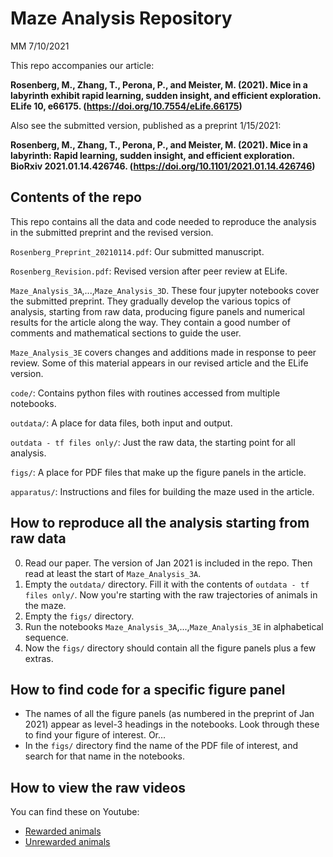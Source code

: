 # Maze Analysis Repository

MM 7/10/2021

This repo accompanies our article:

**Rosenberg, M., Zhang, T., Perona, P., and Meister, M. (2021). Mice in a labyrinth exhibit rapid learning, sudden insight, and efficient exploration. ELife 10, e66175. (https://doi.org/10.7554/eLife.66175)**

Also see the submitted version, published as a preprint 1/15/2021:

**Rosenberg, M., Zhang, T., Perona, P., and Meister, M. (2021). Mice in a labyrinth: Rapid learning, sudden insight, and efficient exploration. BioRxiv 2021.01.14.426746. (https://doi.org/10.1101/2021.01.14.426746)**

## Contents of the repo
This repo contains all the data and code needed to reproduce the analysis in the submitted preprint and the revised version. 

`Rosenberg_Preprint_20210114.pdf`: Our submitted manuscript.

`Rosenberg_Revision.pdf`: Revised version after peer review at ELife.

`Maze_Analysis_3A`,...,`Maze_Analysis_3D`. These four jupyter notebooks cover the submitted preprint. They gradually develop the various topics of analysis, starting from raw data, producing figure panels and numerical results for the article along the way. They contain a good number of comments and mathematical sections to guide the user.

`Maze_Analysis_3E` covers changes and additions made in response to peer review. Some of this material appears in our revised article and the ELife version.

`code/`: Contains python files with routines accessed from multiple notebooks.

`outdata/`: A place for data files, both input and output. 

`outdata - tf files only/`: Just the raw data, the starting point for all analysis.

`figs/`: A place for PDF files that make up the figure panels in the article.

`apparatus/`: Instructions and files for building the maze used in the article.

## How to reproduce all the analysis starting from raw data

0. Read our paper. The version of Jan 2021 is included in the repo. Then read at least the start of `Maze_Analysis_3A`.  
1. Empty the `outdata/` directory. Fill it with the contents of `outdata - tf files only/`. Now you're starting with the raw trajectories of animals in the maze.
2. Empty the `figs/` directory.
3. Run the notebooks `Maze_Analysis_3A`,...,`Maze_Analysis_3E` in alphabetical sequence.
4. Now the `figs/` directory should contain all the figure panels plus a few extras. 

## How to find code for a specific figure panel
- The names of all the figure panels (as numbered in the preprint of Jan 2021) appear as level-3 headings in the notebooks. Look through these to find your figure of interest. Or...
- In the `figs/` directory find the name of the PDF file of interest, and search for that name in the notebooks.

## How to view the raw videos
You can find these on Youtube:

- [Rewarded animals](https://www.youtube.com/playlist?list=PLm5UsX091_2X0ph_ldO3_lC9KFxqYpqo5)
- [Unrewarded animals](https://www.youtube.com/playlist?list=PLm5UsX091_2VTPPMrEEkTsFT8xbFdNi9I)